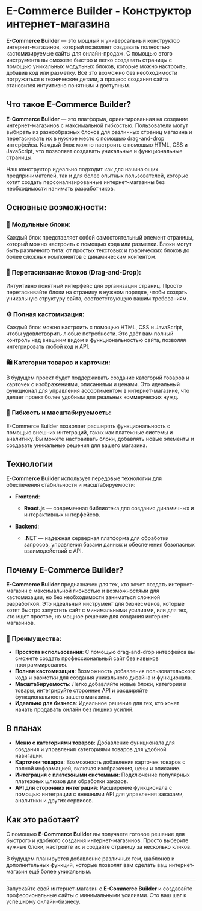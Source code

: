 # E-Commerce Builder - Конструктор интернет-магазина

**E-Commerce Builder** — это мощный и универсальный конструктор интернет-магазинов, который позволяет создавать полностью кастомизируемые сайты для онлайн-продаж. С помощью этого инструмента вы сможете быстро и легко создавать страницы с помощью уникальных модульных блоков, которые можно настроить, добавив код или разметку. Всё это возможно без необходимости погружаться в технические детали, а процесс создания сайта становится интуитивно понятным и доступным.

## Что такое E-Commerce Builder?

**E-Commerce Builder** — это платформа, ориентированная на создание интернет-магазинов с максимальной гибкостью. Пользователи могут выбирать из разнообразных блоков для различных страниц магазина и перетаскивать их в нужное место с помощью drag-and-drop интерфейса. Каждый блок можно настроить с помощью HTML, CSS и JavaScript, что позволяет создавать уникальные и функциональные страницы. 

Наш конструктор идеально подходит как для начинающих предпринимателей, так и для более опытных пользователей, которые хотят создать персонализированные интернет-магазины без необходимости нанимать разработчиков.

## Основные возможности:

### 🧩 **Модульные блоки**:
Каждый блок представляет собой самостоятельный элемент страницы, который можно настроить с помощью кода или разметки. Блоки могут быть различного типа: от простых текстовых и графических блоков до более сложных компонентов с динамическим контентом.

### 🔄 **Перетаскивание блоков (Drag-and-Drop)**:
Интуитивно понятный интерфейс для организации страниц. Просто перетаскивайте блоки на страницу в нужном порядке, чтобы создать уникальную структуру сайта, соответствующую вашим требованиям.

### ⚙️ **Полная кастомизация**:
Каждый блок можно настроить с помощью HTML, CSS и JavaScript, чтобы удовлетворить любые потребности. Это даёт вам полный контроль над внешним видом и функциональностью сайта, позволяя интегрировать любой код и API.

### 🛍️ **Категории товаров и карточки**:
В будущем проект будет поддерживать создание категорий товаров и карточек с изображениями, описаниями и ценами. Это идеальный функционал для управления ассортиментом в интернет-магазине, что делает проект более удобным для реальных коммерческих нужд.

### 🚀 **Гибкость и масштабируемость**:
E-Commerce Builder позволяет расширять функциональность с помощью внешних интеграций, таких как платежные системы и аналитику. Вы можете настраивать блоки, добавлять новые элементы и создавать уникальные решения для вашего магазина.

## Технологии

**E-Commerce Builder** использует передовые технологии для обеспечения стабильности и масштабируемости:

- **Frontend**:  
  - **React.js** — современная библиотека для создания динамичных и интерактивных интерфейсов.

- **Backend**:  
  - **.NET** — надежная серверная платформа для обработки запросов, управления базами данных и обеспечения безопасных взаимодействий с API.

## Почему E-Commerce Builder?

**E-Commerce Builder** предназначен для тех, кто хочет создать интернет-магазин с максимальной гибкостью и возможностями для кастомизации, но без необходимости заниматься сложной разработкой. Это идеальный инструмент для бизнесменов, которые хотят быстро запустить сайт с минимальными усилиями, или для тех, кто ищет простое, но мощное решение для создания интернет-магазинов.

### 🚀 **Преимущества**:

- **Простота использования**: С помощью drag-and-drop интерфейса вы сможете создать профессиональный сайт без навыков программирования.
- **Полная кастомизация**: Возможность добавления пользовательского кода и разметки для создания уникального дизайна и функционала.
- **Масштабируемость**: Легко добавляйте новые блоки, категории и товары, интегрируйте сторонние API и расширяйте функциональность вашего магазина.
- **Идеально для бизнеса**: Идеальное решение для тех, кто хочет начать продавать онлайн без лишних усилий.

## В планах

- **Меню с категориями товаров**: Добавление функционала для создания и управления категориями товаров для удобной навигации.
- **Карточки товаров**: Возможность добавления карточек товаров с полной информацией, включая изображения, цены и описание.
- **Интеграция с платежными системами**: Подключение популярных платежных шлюзов для обработки заказов.
- **API для сторонних интеграций**: Расширение функционала с помощью интеграции с внешними API для управления заказами, аналитики и других сервисов.

## Как это работает?

С помощью **E-Commerce Builder** вы получаете готовое решение для быстрого и удобного создания интернет-магазинов. Просто выберите нужные блоки, настройте их и создайте страницу за несколько кликов.

В будущем планируется добавление различных тем, шаблонов и дополнительных функций, которые позволят вам сделать ваш интернет-магазин ещё более уникальным.

---

Запускайте свой интернет-магазин с **E-Commerce Builder** и создавайте профессиональные сайты с минимальными усилиями. Это ваш шаг к успешному онлайн-бизнесу.
